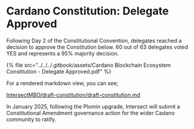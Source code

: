 # Cardano Constitution: Delegate Approved

Following Day 2 of the Constitutional Convention, delegates reached a decision to approve the Constitution below. 60 out of 63 delegates voted YES and represents a 95% majority decision.&#x20;

{% file src="../../../.gitbook/assets/Cardano Blockchain Ecosystem Constitution - Delegate Approved.pdf" %}

For a rendered markdown view, you can see;

[IntersectMBO/draft-constitution/draft-constitution.md](https://github.com/IntersectMBO/draft-constitution/blob/main/2024-12-05/draft-constitution-converted.md)

In January 2025, following the Plomin upgrade, Intersect will submit a Constitutional Amendment governance action for the wider Cadano community to ratify.&#x20;
